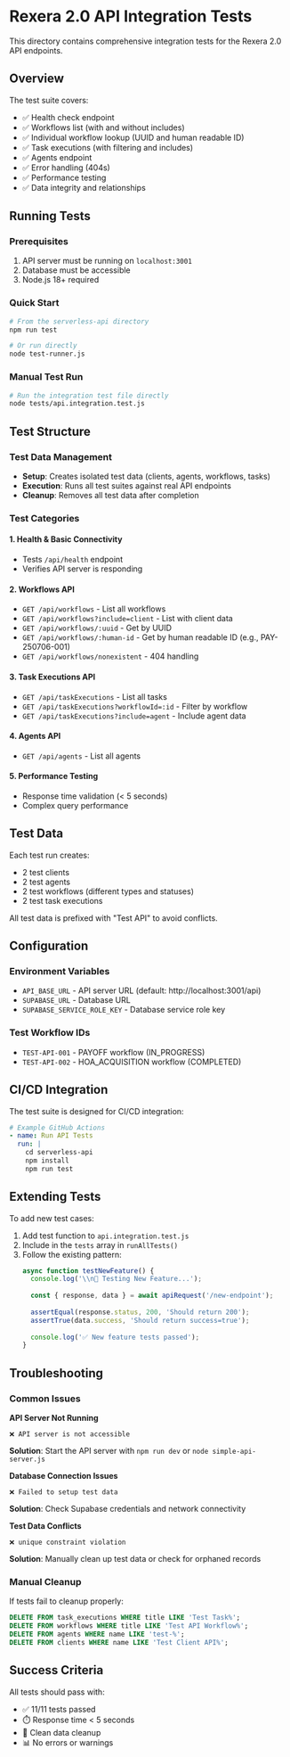 # Rexera 2.0 API Integration Tests

This directory contains comprehensive integration tests for the Rexera 2.0 API endpoints.

## Overview

The test suite covers:
- ✅ Health check endpoint
- ✅ Workflows list (with and without includes)
- ✅ Individual workflow lookup (UUID and human readable ID)
- ✅ Task executions (with filtering and includes)
- ✅ Agents endpoint
- ✅ Error handling (404s)
- ✅ Performance testing
- ✅ Data integrity and relationships

## Running Tests

### Prerequisites
1. API server must be running on `localhost:3001`
2. Database must be accessible
3. Node.js 18+ required

### Quick Start
```bash
# From the serverless-api directory
npm run test

# Or run directly
node test-runner.js
```

### Manual Test Run
```bash
# Run the integration test file directly
node tests/api.integration.test.js
```

## Test Structure

### Test Data Management
- **Setup**: Creates isolated test data (clients, agents, workflows, tasks)
- **Execution**: Runs all test suites against real API endpoints
- **Cleanup**: Removes all test data after completion

### Test Categories

#### 1. Health & Basic Connectivity
- Tests `/api/health` endpoint
- Verifies API server is responding

#### 2. Workflows API
- `GET /api/workflows` - List all workflows
- `GET /api/workflows?include=client` - List with client data
- `GET /api/workflows/:uuid` - Get by UUID
- `GET /api/workflows/:human-id` - Get by human readable ID (e.g., PAY-250706-001)
- `GET /api/workflows/nonexistent` - 404 handling

#### 3. Task Executions API
- `GET /api/taskExecutions` - List all tasks
- `GET /api/taskExecutions?workflowId=:id` - Filter by workflow
- `GET /api/taskExecutions?include=agent` - Include agent data

#### 4. Agents API
- `GET /api/agents` - List all agents

#### 5. Performance Testing
- Response time validation (< 5 seconds)
- Complex query performance

## Test Data

Each test run creates:
- 2 test clients
- 2 test agents  
- 2 test workflows (different types and statuses)
- 2 test task executions

All test data is prefixed with "Test API" to avoid conflicts.

## Configuration

### Environment Variables
- `API_BASE_URL` - API server URL (default: http://localhost:3001/api)
- `SUPABASE_URL` - Database URL
- `SUPABASE_SERVICE_ROLE_KEY` - Database service role key

### Test Workflow IDs
- `TEST-API-001` - PAYOFF workflow (IN_PROGRESS)
- `TEST-API-002` - HOA_ACQUISITION workflow (COMPLETED)

## CI/CD Integration

The test suite is designed for CI/CD integration:

```yaml
# Example GitHub Actions
- name: Run API Tests
  run: |
    cd serverless-api
    npm install
    npm run test
```

## Extending Tests

To add new test cases:

1. Add test function to `api.integration.test.js`
2. Include in the `tests` array in `runAllTests()`
3. Follow the existing pattern:
   ```javascript
   async function testNewFeature() {
     console.log('\\n🔧 Testing New Feature...');
     
     const { response, data } = await apiRequest('/new-endpoint');
     
     assertEqual(response.status, 200, 'Should return 200');
     assertTrue(data.success, 'Should return success=true');
     
     console.log('✅ New feature tests passed');
   }
   ```

## Troubleshooting

### Common Issues

**API Server Not Running**
```
❌ API server is not accessible
```
**Solution**: Start the API server with `npm run dev` or `node simple-api-server.js`

**Database Connection Issues**
```
❌ Failed to setup test data
```
**Solution**: Check Supabase credentials and network connectivity

**Test Data Conflicts**
```
❌ unique constraint violation
```
**Solution**: Manually clean up test data or check for orphaned records

### Manual Cleanup
If tests fail to cleanup properly:
```sql
DELETE FROM task_executions WHERE title LIKE 'Test Task%';
DELETE FROM workflows WHERE title LIKE 'Test API Workflow%';
DELETE FROM agents WHERE name LIKE 'test-%';
DELETE FROM clients WHERE name LIKE 'Test Client API%';
```

## Success Criteria

All tests should pass with:
- ✅ 11/11 tests passed
- ⏱️ Response time < 5 seconds
- 🧹 Clean data cleanup
- 📊 No errors or warnings